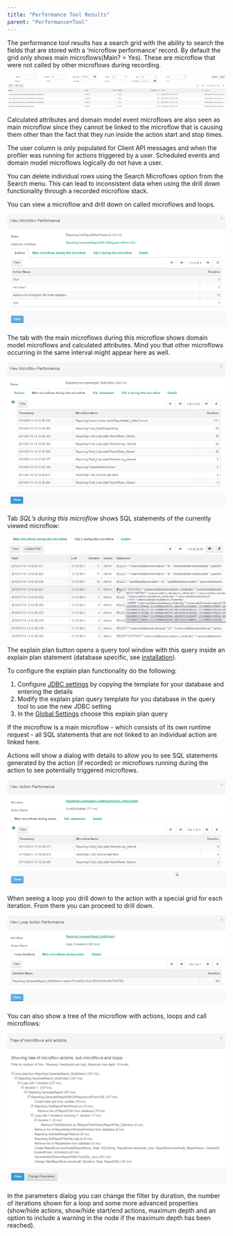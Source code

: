 ```yaml
---
title: "Performance Tool Results"
parent: "Performance+Tool"
---
```

The performance tool results has a search grid with the ability to search the fields that are stored with a ‘microflow performance’ record. By default the grid only shows main microflows(Main? = Yes). These are microflow that were not called by other microflows during recording.

 ![](attachments/Performance_Tool_Results/Tree_View.png)

Calculated attributes and domain model event microflows are also seen as main microflow since they cannot be linked to the microflow that is causing them other than the fact that they run inside the action start and stop times.

The user column is only populated for Client API messages and when the profiler was running for actions triggered by a user. Scheduled events and domain model microflows logically do not have a user.

You can delete individual rows using the Search Microflows option from the Search menu. This can lead to inconsistent data when using the drill down functionality through a recorded microflow stack.

You can view a microflow and drill down on called microflows and loops.

 ![](attachments/Performance_Tool_Results/List.png)

The tab with the main microflows during this microflow shows domain model microflows and calculated attributes. Mind you that other microflows occurring in the same interval might appear here as well.

 ![](attachments/Performance_Tool_Results/Microflow_Actions_Tab.png)

Tab _SQL’s during this microflow_ shows SQL statements of the currently viewed microflow:

 ![](attachments/Performance_Tool_Results/Microflow_Main_Microflows_Tab.png)

The explain plan button opens a query tool window with this query inside an explain plan statement (database specific, see [installation](file:///C:/Users/langea/Documents/Projecten/APM/Internal%20APM%20Doc%20Word%20versions/APM%20Tool%20Manual%20v1.5.7%202016-01-22.docx#_JDBC_Settings)).

To configure the explain plan functionality do the following:

1.  Configure [JDBC settings](file:///C:/Users/langea/Documents/Projecten/APM/Internal%20APM%20Doc%20Word%20versions/APM%20Tool%20Manual%20v1.5.7%202016-01-22.docx#_JDBC_Settings_1) by copying the template for your database and entering the details
2.  Modify the explain plan query template for you database in the query tool to use the new JDBC setting
3.  In the [Global Settings](file:///C:/Users/langea/Documents/Projecten/APM/Internal%20APM%20Doc%20Word%20versions/APM%20Tool%20Manual%20v1.5.7%202016-01-22.docx#_Global_settings) choose this explain plan query

If the microflow is a main microflow - which consists of its own runtime request - all SQL statements that are not linked to an individual action are linked here.

Actions will show a dialog with details to allow you to see SQL statements generated by the action (if recorded) or microflows running during the action to see potentially triggered microflows.

![](attachments/Performance_Tool_Results/Microflow_SQL_During_Microflow_Tab.png) 

When seeing a loop you drill down to the action with a special grid for each iteration. From there you can proceed to drill down.

 ![](attachments/Performance_Tool_Results/Action.png)

You can also show a tree of the microflow with actions, loops and call microflows:

 ![](attachments/Performance_Tool_Results/Loop_Action.png)

In the parameters dialog you can change the filter by duration, the number of iterations shown for a loop and some more advanced properties (show/hide actions, show/hide start/end actions, maximum depth and an option to include a warning in the node if the maximum depth has been reached).
